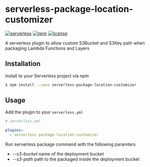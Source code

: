 # serverless-package-location-customizer

[![serverless](http://public.serverless.com/badges/v3.svg)](http://www.serverless.com)
[![npm](https://img.shields.io/npm/v/serverless-package-location-customizer.svg)](https://www.npmjs.com/package/serverless-package-location-customizer)
[![license](https://img.shields.io/npm/l/serverless-package-location-customizer.svg)]()


A serverless plugin to allow custom S3Bucket and S3Key path when packaging Lambda Functions and Layers

## Installation

Install to your Serverless project via npm

```bash
$ npm install --save serverless-package-location-customizer
```

## Usage

Add the plugin to your `serverless.yml`

```yaml
# serverless.yml

plugins:
  - serverless-package-location-customizer
```

Run serverless package command with the following paramters

* _--s3-bucket_ name of the deployment bucket
* _--s3-path_ path to the packaged inside the deployment bucket